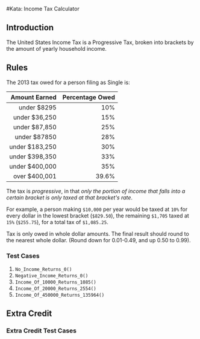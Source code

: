 #Kata: Income Tax Calculator

## Introduction 

The United States Income Tax is a Progressive Tax, broken into brackets by the amount of yearly household income. 


## Rules
The 2013 tax owed for a person filing as Single is:

|Amount Earned | Percentage Owed |
|---: | ---:|
|under $8295 | 10%|
|under $36,250| 15%|
|under $87,850| 25%|
|under $87850| 28%|
|under $183,250|30%|
|under $398,350|33%|
|under $400,000|35%|
|over $400,001|39.6%|

The tax is *progressive*, in that *only the portion of income that falls into a certain bracket is only taxed at that bracket's rate*.

For example, a person making `$10,000` per year would be taxed at `10%` for every dollar in the lowest bracket (`$829.50`), the remaining `$1,705` taxed at `15%` (`$255.75`), for a total tax of `$1,085.25`.

Tax is only owed in whole dollar amounts. The final result should round to the nearest whole dollar. (Round down for 0.01-0.49, and up 0.50 to 0.99).

### Test Cases 

1. `No_Income_Returns_0()`
1. `Negative_Income_Returns_0()`
1. `Income_Of_10000_Returns_1085()`
1. `Income_Of_20000_Returns_2554()`
1. `Income_Of_450000_Returns_135964()`

## Extra Credit 


### Extra Credit Test Cases
